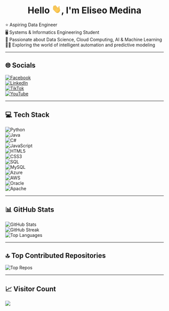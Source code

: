 <h1 align="center">Hello <img src="https://raw.githubusercontent.com/ABSphreak/ABSphreak/master/gifs/Hi.gif" width="30px">, I'm Eliseo Medina</h1>

<p>
⭐ Aspiring Data Engineer<br>
🖥️ Systems & Informatics Engineering Student<br>
🚀 Passionate about Data Science, Cloud Computing, AI & Machine Learning<br>
👨‍💻 Exploring the world of intelligent automation and predictive modeling<br>
</p>

---

## 🌐 Socials

[![Facebook](https://img.shields.io/badge/Facebook-%231877F2.svg?logo=Facebook&logoColor=white)](https://facebook.com/EmDevX)  
[![LinkedIn](https://img.shields.io/badge/LinkedIn-%230077B5.svg?logo=linkedin&logoColor=white)](https://www.linkedin.com/in/eliseo-medina/)  
[![TikTok](https://img.shields.io/badge/TikTok-%23000000.svg?logo=TikTok&logoColor=white)](https://tiktok.com/@EmDevX)  
[![YouTube](https://img.shields.io/badge/YouTube-%23FF0000.svg?logo=YouTube&logoColor=white)](https://youtube.com/@EmDevX)

---

## 💻 Tech Stack

![Python](https://img.shields.io/badge/Python-3776AB?style=for-the-badge&logo=python&logoColor=white)  
![Java](https://img.shields.io/badge/Java-ED8B00?style=for-the-badge&logo=openjdk&logoColor=white)  
![C#](https://img.shields.io/badge/C%23-239120?style=for-the-badge&logo=c-sharp&logoColor=white)  
![JavaScript](https://img.shields.io/badge/JavaScript-F7DF1E?style=for-the-badge&logo=javascript&logoColor=black)  
![HTML5](https://img.shields.io/badge/HTML5-E34F26?style=for-the-badge&logo=html5&logoColor=white)  
![CSS3](https://img.shields.io/badge/CSS3-1572B6?style=for-the-badge&logo=css3&logoColor=white)  
![SQL](https://img.shields.io/badge/SQL-003B57?style=for-the-badge&logo=postgresql&logoColor=white)  
![MySQL](https://img.shields.io/badge/MySQL-4479A1?style=for-the-badge&logo=mysql&logoColor=white)  
![Azure](https://img.shields.io/badge/Azure-0078D4?style=for-the-badge&logo=microsoftazure&logoColor=white)  
![AWS](https://img.shields.io/badge/AWS-FF9900?style=for-the-badge&logo=amazonaws&logoColor=white)  
![Oracle](https://img.shields.io/badge/Oracle-F80000?style=for-the-badge&logo=oracle&logoColor=white)  
![Apache](https://img.shields.io/badge/Apache-D42029?style=for-the-badge&logo=apache&logoColor=white)

---

## 📊 GitHub Stats

![GitHub Stats](https://github-readme-stats.vercel.app/api?username=EmDevX&theme=dark&hide_border=false&include_all_commits=true&count_private=true)  
![GitHub Streak](https://github-readme-streak-stats.herokuapp.com/?user=EmDevX&theme=dark&hide_border=false)  
![Top Languages](https://github-readme-stats.vercel.app/api/top-langs/?username=EmDevX&theme=dark&hide_border=false&layout=compact)

---

## 🔝 Top Contributed Repositories

![Top Repos](https://github-contributor-stats.vercel.app/api?username=EmDevX&limit=5&theme=dark&combine_all_yearly_contributions=true)

---

## 📈 Visitor Count

[![](https://visitcount.itsvg.in/api?id=EmDevX&icon=0&color=0)](https://visitcount.itsvg.in)

<!-- Proudly created with GPRM ( https://gprm.itsvg.in ) -->
